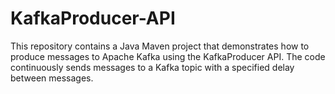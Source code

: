 # KafkaProducer-API
This repository contains a Java Maven project that demonstrates how to produce messages to Apache Kafka using the KafkaProducer API. The code continuously sends messages to a Kafka topic with a specified delay between messages.

